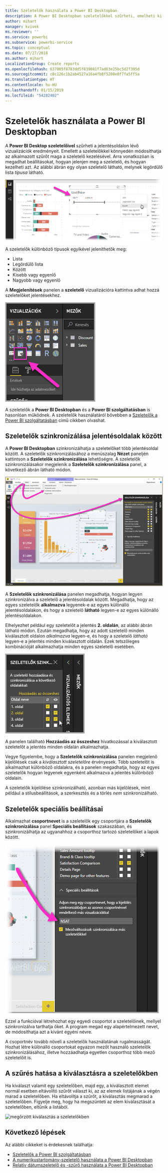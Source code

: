 ```yaml
---
title: Szeletelők használata a Power BI Desktopban
description: A Power BI Desktopban szeletelőkkel szűrheti, emelheti ki és szabhatja testre a jelentéseket
author: mihart
manager: kvivek
ms.reviewer: ''
ms.service: powerbi
ms.subservice: powerbi-service
ms.topic: conceptual
ms.date: 07/27/2018
ms.author: mihart
LocalizationGroup: Create reports
ms.openlocfilehash: 637005f8783dd5f839081f7ad63e25bc5d2f395d
ms.sourcegitcommit: c8c126c1b2ab4527a16a4fb8f5208e0f7fa5ff5a
ms.translationtype: HT
ms.contentlocale: hu-HU
ms.lasthandoff: 01/15/2019
ms.locfileid: "54282402"
---
```

# <a name="using-slicers-power-bi-desktop"></a>Szeletelők használata a Power BI Desktopban

A **Power BI Desktop** **szeletelőivel** szűrheti a jelentésoldalon lévő vizualizációk eredményeit. Emellett a szeletelőkkel könnyedén módosíthatja az alkalmazott szűrőt maga a szeletelő kezelésével. Arra vonatkozóan is megadhat beállításokat, hogyan jelenjen meg a szeletelő, és hogyan kezelheti azt. Az alábbi ábrán egy olyan szeletelő látható, melynek legördülő lista *típusa* látható. 

![szeletelők a Desktop alkalmazásban](./media/desktop-slicers/desktop-slicers_01.png)

A szeletelők különböző típusok egyikével jeleníthetők meg:

* Lista
* Legördülő lista
* Között
* Kisebb vagy egyenlő
* Nagyobb vagy egyenlő

A **Megjelenítések** panelen a **szeletelő** vizualizációra kattintva adhat hozzá szeletelőket jelentésekhez.

![a szeletelő vizualizációtípus](./media/desktop-slicers/desktop-slicers_02.png)

A szeletelők a **Power BI Desktopban** és a **Power BI szolgáltatásban** is hasonlóan működnek. A szeletelők használatáról bővebben a [Szeletelők a Power BI szolgáltatásban](power-bi-visualization-slicers.md) című cikkben olvashat.

## <a name="synchronize-slicers-across-report-pages"></a>Szeletelők szinkronizálása jelentésoldalak között

A **Power BI Desktopban** szinkronizálhatja a szeletelőket több jelentésoldal között. A szeletelők szinkronizálásához a menüszalag **Nézet** paneljén kattintson a **Szeletelők szinkronizálása** lehetőségre. A szeletelők szinkronizálásakor megjelenik a **Szeletelők szinkronizálása** panel, a következő ábrán látható módon.

![a szeletelők szinkronizálása panel megjelenítése](./media/desktop-slicers/desktop-slicers_03.png)

A **Szeletelők szinkronizálása** panelen megadhatja, hogyan legyen szinkronizálva a szeletelő a jelentésoldalak között. Megadhatja, hogy az egyes szeletelők **alkalmazva** legyenek-e az egyes különálló jelentésoldalakon, és hogy a szeletelő **látható** legyen-e az egyes különálló jelentésoldalakon.

Elhelyezhet például egy szeletelőt a jelentés **2. oldalán**, az alábbi ábrán látható módon. Ezután megadhatja, hogy az adott szeletelő minden kiválasztott oldalon *alkalmazva* legyen-e, és hogy a szeletelő *látható* legyen-e a jelentés minden kiválasztott oldalán. Ezek tetszőleges kombinációját alkalmazhatja minden egyes szeletelő esetében. 

![szeletelők szinkronizálása](./media/desktop-slicers/desktop-slicers_04.png)

A panelen található **Hozzáadás az összeshez** hivatkozással a kiválasztott szeletelőt a jelentés minden oldalán alkalmazhatja.


Vegye figyelembe, hogy a **Szeletelők szinkronizálása** panelen megjelenő kijelölések csak a *kiválasztott szeletelőre* érvényesek. Több szeletelőt is alkalmazhat különböző oldalakra, és a panelen megadhatja, hogy az egyes szeletelők hogyan legyenek egyenként alkalmazva a jelentés különböző oldalain. 

A szeletelők kijelölése szinkronizálható, azonban más kijelölések, mint például a stílusbeállítások, a szerkesztés és a törlés *nem* szinkronizálható. 

## <a name="advanced-options-for-slicers"></a>Szeletelők speciális beállításai

Alkalmazhat **csoportnevet** is a szeletelők egy csoportjára a **Szeletelők szinkronizálása** panel **Speciális beállítások** szakaszában, és szinkronizálhatja az ugyanahhoz a csoporthoz tartozó szeletelőket a lapok között. 

![szeletelők csoportneve](./media/desktop-slicers/desktop-slicers_05.png)

Ezzel a funkcióval létrehozhat egy egyedi csoportot a szeletelőinek, mellyel szinkronizálva tarthatja őket. A program megad egy alapértelmezett nevet, de módosíthatja azt a kívánt egyéni névre. 

A csoportnév tovább növeli a szeletelők használatának rugalmasságát. Hozhat létre különálló csoportokat egyazon mezőt használó szeletelők szinkronizálásához, illetve hozzáadhatja egyetlen csoporthoz több mező szeletelőit is. 

## <a name="how-filtering-affects-selection-in-slicers"></a>A szűrés hatása a kiválasztásra a szeletelőkben

Ha kiválaszt valamit egy szeletelőben, majd egy, a kiválasztott elemet normál esetben eltávolító szűrőt választ ki, az az elemek listájának a végén marad a szeletelőben. Ha eltávolítja a szűrőt, a kiválasztás megmarad a szeletelőben. Figyelje meg, hogy ha megszünteti az elem kiválasztását a szeletelőben, eltűnik a listából.

![megőrzött kiválasztás a szeletelőkben](./media/desktop-slicers/retained-selection-in-slicers.gif)


## <a name="next-steps"></a>Következő lépések

Az alábbi cikkeket is érdekesnek találhatja:

* [Szeletelők a Power BI szolgáltatásban](power-bi-visualization-slicers.md)
* [A numerikustartomány-szeletelő használata a Power BI Desktopban](../desktop-slicer-numeric-range.md)
* [Relatív dátumszeletelő és -szűrő használata a Power BI Desktopban](desktop-slicer-filter-date-range.md)

